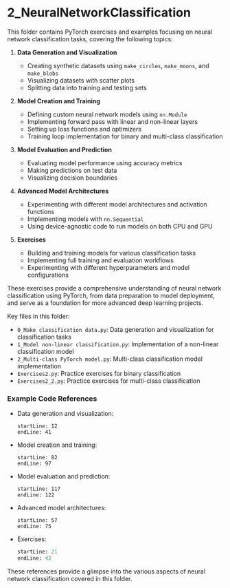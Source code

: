 # 2_NeuralNetworkClassification

This folder contains PyTorch exercises and examples focusing on neural network classification tasks, covering the following topics:

1. **Data Generation and Visualization**
   - Creating synthetic datasets using `make_circles`, `make_moons`, and `make_blobs`
   - Visualizing datasets with scatter plots
   - Splitting data into training and testing sets

2. **Model Creation and Training**
   - Defining custom neural network models using `nn.Module`
   - Implementing forward pass with linear and non-linear layers
   - Setting up loss functions and optimizers
   - Training loop implementation for binary and multi-class classification

3. **Model Evaluation and Prediction**
   - Evaluating model performance using accuracy metrics
   - Making predictions on test data
   - Visualizing decision boundaries

4. **Advanced Model Architectures**
   - Experimenting with different model architectures and activation functions
   - Implementing models with `nn.Sequential`
   - Using device-agnostic code to run models on both CPU and GPU

5. **Exercises**
   - Building and training models for various classification tasks
   - Implementing full training and evaluation workflows
   - Experimenting with different hyperparameters and model configurations

These exercises provide a comprehensive understanding of neural network classification using PyTorch, from data preparation to model deployment, and serve as a foundation for more advanced deep learning projects.

Key files in this folder:
- `0_Make classification data.py`: Data generation and visualization for classification tasks
- `1_Model non-linear classification.py`: Implementation of a non-linear classification model
- `2_Multi-class PyTorch model.py`: Multi-class classification model implementation
- `Exercises2.py`: Practice exercises for binary classification
- `Exercises2_2.py`: Practice exercises for multi-class classification

### Example Code References

- Data generation and visualization:
  ```python:2_NeuralNetworkClassification/0_Make classification data.py
  startLine: 12
  endLine: 41
  ```

- Model creation and training:
  ```python:2_NeuralNetworkClassification/0_Make classification data.py
  startLine: 82
  endLine: 97
  ```

- Model evaluation and prediction:
  ```python:2_NeuralNetworkClassification/0_Make classification data.py
  startLine: 117
  endLine: 122
  ```

- Advanced model architectures:
  ```python:2_NeuralNetworkClassification/2_Multi-class PyTorch model.py
  startLine: 57
  endLine: 75
  ```

- Exercises:
  ```python:2_NeuralNetworkClassification/Exercises2.py
  startLine: 21
  endLine: 42
  ```

These references provide a glimpse into the various aspects of neural network classification covered in this folder.
